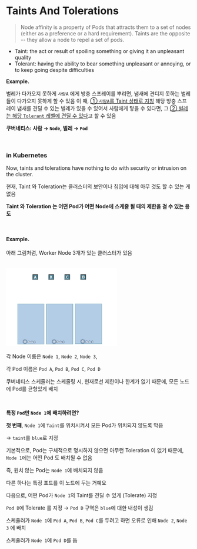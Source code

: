 # Taints And Tolerations

> Node affinity is a property of Pods that attracts them to a set of nodes (either as a preference or a hard requirement). 
> Taints are the opposite -- they allow a node to repel a set of pods.


- Taint: the act or result of spoiling something or giving it an unpleasant quality
- Tolerant: having the ability to bear something unpleasant or annoying, or to keep going despite difficulties

**Example.**

벌레가 다가오지 못하게 `사람A` 에게 방충 스프레이를 뿌리면, 냄새에 견디지 못하는 벌레들이 다가오지 못하게 할 수 있음
이 때, <u>① `사람A`를 Taint 상태로 지칭</u>
해당 방충 스프레이 냄새를 견딜 수 있는 벌레가 있을 수 있어서 사람에게 닿을 수 있다면,
그 <u>② 벌레는 해당 `Tolerant` 레벨에 견딜 수 있다</u>고 할 수 있음

**쿠버네티스: 사람 → `Node`, 벌레 → `Pod`**

<br/>

### in Kubernetes

Now, taints and tolerations have nothing to do with security or intrusion on the cluster.

현재, Taint 와 Toleration는 클러스터의 보안이나 침입에 대해 아무 것도 할 수 있는 게 없음

**Taint 와 Toleration 는 어떤 Pod가 어떤 Node에 스케줄 될 때의 제한을 걸 수 있는 용도**

<br/>

#### Example.

아래 그림처럼, Worker Node 3개가 있는 클러스터가 있음

<br/><img src="./img/taints_and_tolerations_img1.png" width="60%" /><br/>

각 Node 이름은 `Node 1`, `Node 2`, `Node 3`,

각 Pod 이름은 `Pod A`, `Pod B`, `Pod C`, `Pod D`

쿠버네티스 스케줄러는 스케줄링 시, 현재로선 제한이나 한계가 없기 때문에, 모든 노드에 Pod를 균형있게 배치

<br/>

**특정 `Pod`만 `Node 1`에 배치하려면?**

**첫 번째**, `Node 1`에 `Taint`를 위치시켜서 모든 Pod가 위치되지 않도록 막음

→ `taint`를 `blue`로 지정

기본적으로, Pod는 구체적으로 명시하지 않으면 아무런 Toleration 이 없기 때문에, `Node 1`에는 어떤 Pod 도 배치될 수 없음

즉, 원치 않는 Pod는 `Node 1`에 배치되지 않음

다른 하나는 특정 포드를 이 노드에 두는 거예요

다음으로, 어떤 Pod가 `Node 1`의 Taint를 견딜 수 있게 (Tolerate) 지정

`Pod D`에 Tolerate 를 지정 → `Pod D` 구역은 `blue`에 대한 내성이 생김

스케줄러가 `Node 1`에 `Pod A`, `Pod B`, `Pod C`를 두려고 하면 오류로 인해 `Node 2`, `Node 3` 에 배치

스케줄러가 `Node 1`에 `Pod D`를 둠

<br/> 

